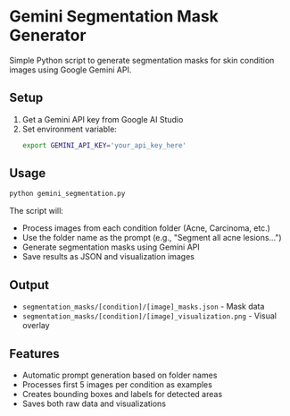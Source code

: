 # Gemini Segmentation Mask Generator

Simple Python script to generate segmentation masks for skin condition images using Google Gemini API.

## Setup

1. Get a Gemini API key from Google AI Studio
2. Set environment variable:
   ```bash
   export GEMINI_API_KEY='your_api_key_here'
   ```

## Usage

```bash
python gemini_segmentation.py
```

The script will:
- Process images from each condition folder (Acne, Carcinoma, etc.)
- Use the folder name as the prompt (e.g., "Segment all acne lesions...")
- Generate segmentation masks using Gemini API
- Save results as JSON and visualization images

## Output

- `segmentation_masks/[condition]/[image]_masks.json` - Mask data
- `segmentation_masks/[condition]/[image]_visualization.png` - Visual overlay

## Features

- Automatic prompt generation based on folder names
- Processes first 5 images per condition as examples
- Creates bounding boxes and labels for detected areas
- Saves both raw data and visualizations

